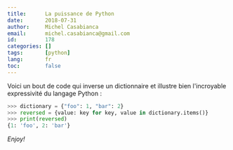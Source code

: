 ```yaml
---
title:      La puissance de Python
date:       2018-07-31
author:     Michel Casabianca
email:      michel.casabianca@gmail.com
id:         178
categories: []
tags:       [python]
lang:       fr
toc:        false
---
```


Voici un bout de code qui inverse un dictionnaire et illustre bien l'incroyable expressivité du langage Python :

<!--more-->

```python
>>> dictionary = {"foo": 1, "bar": 2}
>>> reversed = {value: key for key, value in dictionary.items()}
>>> print(reversed)
{1: 'foo', 2: 'bar'}
```

*Enjoy!*
